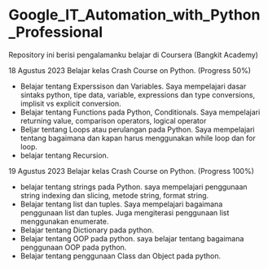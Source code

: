 # Google_IT_Automation_with_Python_Professional
Repository ini berisi pengalamanku belajar di Coursera (Bangkit Academy)

18 Agustus 2023
Belajar kelas Crash Course on Python. (Progress 50%)
  * Belajar tentang Experssison dan Variables. Saya mempelajari dasar sintaks python, tipe data, variable, expressions dan type conversions, implisit vs explicit conversion.
  * Belajar tentang Functions pada Python, Conditionals. Saya mempelajari returning value, comparison operators, logical operator
  * Beljar tentang Loops atau perulangan pada Python. Saya mempelajari tentang bagaimana dan kapan harus menggunakan while loop dan for loop.
  * belajar tentang Recursion.

19 Agustus 2023
Belajar kelas Crash Course on Python. (Progress 100%)
 * belajar tentang strings pada Python. saya mempelajari penggunaan string indexing dan slicing, metode string, format string.
 * Belajar tentang list dan tuples. Saya mempelajari bagaimana penggunaan list dan tuples. Juga mengiterasi penggunaan list menggunakan enumerate.
 * Belajar tentang Dictionary pada python.
 * Belajar tentang OOP pada python. saya belajar tentang bagaimana penggunaan OOP pada python.
 * Belajar tentang penggunaan Class dan Object pada python. 
